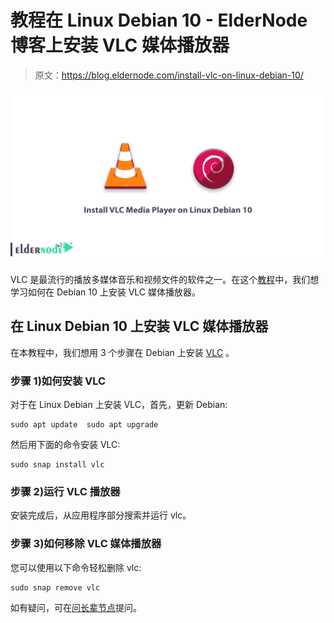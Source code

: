# 教程在 Linux Debian 10 - ElderNode 博客上安装 VLC 媒体播放器

> 原文：<https://blog.eldernode.com/install-vlc-on-linux-debian-10/>

![Tutorial Install VLC Media Player on Linux Debian 10](img/304e6133eb02cc1e74037deb54df3ce1.png)

VLC 是最流行的播放多媒体音乐和视频文件的软件之一。在这个[教程](https://eldernode.com/category/tutorial/)中，我们想学习如何在 Debian 10 上安装 VLC 媒体播放器。

## 在 Linux Debian 10 上安装 VLC 媒体播放器

在本教程中，我们想用 3 个步骤在 Debian 上安装 [VLC](https://www.videolan.org/) 。

### 步骤 1)如何安装 VLC

对于在 Linux Debian 上安装 VLC，首先，更新 Debian:

```
sudo apt update  sudo apt upgrade 
```

然后用下面的命令安装 VLC:

```
sudo snap install vlc 
```

### 步骤 2)运行 VLC 播放器

安装完成后，从应用程序部分搜索并运行 vlc。

### 步骤 3)如何移除 VLC 媒体播放器

您可以使用以下命令轻松删除 vlc:

```
sudo snap remove vlc 
```

如有疑问，可在[问长辈节点](https://eldernode.com/ask/)提问。